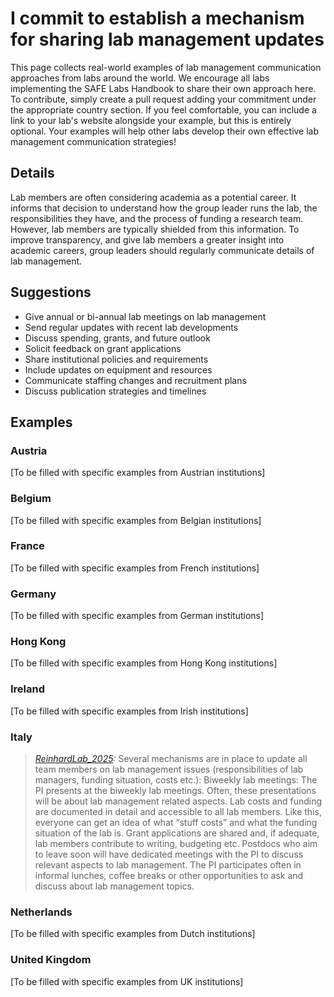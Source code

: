 # I commit to establish a mechanism for sharing lab management updates

This page collects real-world examples of lab management communication approaches from labs around the world. We encourage all labs implementing the SAFE Labs Handbook to share their own approach here. To contribute, simply create a pull request adding your commitment under the appropriate country section. If you feel comfortable, you can include a link to your lab's website alongside your example, but this is entirely optional. Your examples will help other labs develop their own effective lab management communication strategies!

## Details
Lab members are often considering academia as a potential career. It informs that decision to understand how the group leader runs the lab, the responsibilities they have, and the process of funding a research team. However, lab members are typically shielded from this information. To improve transparency, and give lab members a greater insight into academic careers, group leaders should regularly communicate details of lab management.

## Suggestions
- Give annual or bi-annual lab meetings on lab management
- Send regular updates with recent lab developments
- Discuss spending, grants, and future outlook
- Solicit feedback on grant applications
- Share institutional policies and requirements
- Include updates on equipment and resources
- Communicate staffing changes and recruitment plans
- Discuss publication strategies and timelines

## Examples

### Austria
[To be filled with specific examples from Austrian institutions]

### Belgium
[To be filled with specific examples from Belgian institutions]

### France
[To be filled with specific examples from French institutions]

### Germany
[To be filled with specific examples from German institutions]

### Hong Kong
[To be filled with specific examples from Hong Kong institutions]

### Ireland
[To be filled with specific examples from Irish institutions]

### Italy
>_[ReinhardLab_2025](https://reinhardlab.org/philosophy):_ Several mechanisms are in place to update all team members on lab management issues (responsibilities of lab managers, funding situation, costs etc.):
>Biweekly lab meetings: The PI presents at the biweekly lab meetings. Often, these presentations will be about lab management related aspects.
>Lab costs and funding are documented in detail and accessible to all lab members. Like this, everyone can get an idea of what “stuff costs” and what the funding situation of the lab is.
>Grant applications are shared and, if adequate, lab members contribute to writing, budgeting etc. 
>Postdocs who aim to leave soon will have dedicated meetings with the PI to discuss relevant aspects to lab management.
>The PI participates often in informal lunches, coffee breaks or other opportunities to ask and discuss about lab management topics.

### Netherlands
[To be filled with specific examples from Dutch institutions]

### United Kingdom
[To be filled with specific examples from UK institutions]
